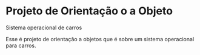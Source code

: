 # Projeto de Orientação o a Objeto
Sistema operacional de carros

Esse é projeto de orientação a objetos que é sobre um sistema operacional para carros.
